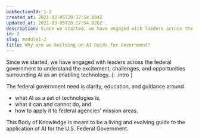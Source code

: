 ```yaml
---
bokSectionId: 1-2
created_at: 2021-03-05T20:17:54.804Z
updated_at: 2021-03-05T20:17:54.826Z
description: Since we started, we have engaged with leaders across the federal government to understand the excitement, challenges, and opportunities surrounding AI as an enabling technology.
id: 2
slug: module1-2
title: Why are we building an AI Guide for Government?
---
```

Since we started, we have engaged with leaders across the federal government to understand the excitement, challenges, and opportunities surrounding AI as an enabling technology. 
{: .intro }

The federal government need is clarity, education, and guidance around 
- what AI as a set of technologies is, 
- what it can and cannot do, and 
- how to apply it to federal agencies’ mission areas. 

This Body of Knowledge is meant to be a living and evolving guide to the application of AI for the U.S. Federal Government.






